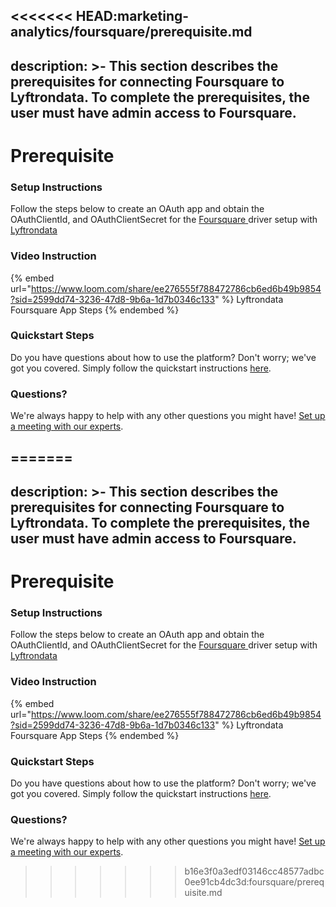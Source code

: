 <<<<<<< HEAD:marketing-analytics/foursquare/prerequisite.md
---
description: >-
  This section describes the prerequisites for connecting Foursquare to
  Lyftrondata. To complete the prerequisites, the user must have admin access to
  Foursquare.
---

# Prerequisite

<mark style="color:blue;"></mark>

### Setup Instructions

Follow the steps below to create an OAuth app and obtain the OAuthClientId, and OAuthClientSecret for the [Foursquare](https://www.lyftrondata.com/integration/marketing-analytics/foursquare/)[ ](https://www.lyftrondata.com/integration/freshdesk/)driver setup with [Lyftrondata](https://www.lyftrondata.com)

### Video Instruction

{% embed url="https://www.loom.com/share/ee276555f788472786cb6ed6b49b9854?sid=2599dd74-3236-47d8-9b6a-1d7b0346c133" %}
Lyftrondata Foursquare App Steps
{% endembed %}

### Quickstart Steps

Do you have questions about how to use the platform? Don't worry; we've got you covered. Simply follow the quickstart instructions [here](../../../quickstart-steps.md).

### Questions? <a href="#questions" id="questions"></a>

We're always happy to help with any other questions you might have! [Set up a meeting with our experts](https://www.lyftrondata.com/book-a-meeting/).

=======
---
description: >-
  This section describes the prerequisites for connecting Foursquare to
  Lyftrondata. To complete the prerequisites, the user must have admin access to
  Foursquare.
---

# Prerequisite

<mark style="color:blue;"></mark>

### Setup Instructions

Follow the steps below to create an OAuth app and obtain the OAuthClientId, and OAuthClientSecret for the [Foursquare](https://www.lyftrondata.com/integration/marketing-analytics/foursquare/)[ ](https://www.lyftrondata.com/integration/freshdesk/)driver setup with [Lyftrondata](https://www.lyftrondata.com)

### Video Instruction

{% embed url="https://www.loom.com/share/ee276555f788472786cb6ed6b49b9854?sid=2599dd74-3236-47d8-9b6a-1d7b0346c133" %}
Lyftrondata Foursquare App Steps
{% endembed %}

### Quickstart Steps

Do you have questions about how to use the platform? Don't worry; we've got you covered. Simply follow the quickstart instructions [here](../../../quickstart-steps.md).

### Questions? <a href="#questions" id="questions"></a>

We're always happy to help with any other questions you might have! [Set up a meeting with our experts](https://www.lyftrondata.com/book-a-meeting/).

>>>>>>> b16e3f0a3edf03146cc48577adbc0ee91cb4dc3d:foursquare/prerequisite.md
